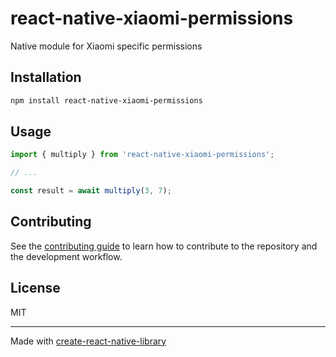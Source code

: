 # react-native-xiaomi-permissions

Native module for Xiaomi specific permissions

## Installation

```sh
npm install react-native-xiaomi-permissions
```

## Usage

```js
import { multiply } from 'react-native-xiaomi-permissions';

// ...

const result = await multiply(3, 7);
```

## Contributing

See the [contributing guide](CONTRIBUTING.md) to learn how to contribute to the repository and the development workflow.

## License

MIT

---

Made with [create-react-native-library](https://github.com/callstack/react-native-builder-bob)
